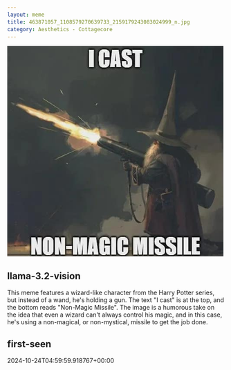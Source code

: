 ```yaml
---
layout: meme
title: 463871057_1108579270639733_2159179243083024999_n.jpg
category: Aesthetics - Cottagecore
---
```


<div markdown="0"><a href="463871057_1108579270639733_2159179243083024999_n.jpg"><img class="photo" src="463871057_1108579270639733_2159179243083024999_n.jpg" /></a>

<h2>llama-3.2-vision</h2>
<p title="Llama-3.2-11B is a really good model that probably gets the visual details right but doesn't understand literary or media references, and often fails to accurately represent the physical arrangement of objects and the implied relationships between the objects.">This meme features a wizard-like character from the Harry Potter series, but instead of a wand, he&#x27;s holding a gun. The text &quot;I cast&quot; is at the top, and the bottom reads &quot;Non-Magic Missile&quot;. The image is a humorous take on the idea that even a wizard can&#x27;t always control his magic, and in this case, he&#x27;s using a non-magical, or non-mystical, missile to get the job done.</p>

<h2>first-seen</h2>
<p title="Because Git doesn't preserve file modification times, this metadata file contains the file's modification time when it was added to the library.">2024-10-24T04:59:59.918767+00:00</p>

</div>

